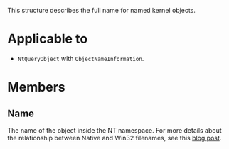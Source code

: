 This structure describes the full name for named kernel objects.

# Applicable to
 - `NtQueryObject` with `ObjectNameInformation`.

# Members

## Name
The name of the object inside the NT namespace. For more details about the relationship between Native and Win32 filenames, see this [blog post](https://googleprojectzero.blogspot.com/2016/02/the-definitive-guide-on-win32-to-nt.html).

